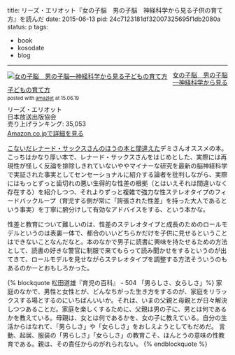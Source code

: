 title: リーズ・エリオット『女の子脳　男の子脳　神経科学から見る子供の育て方』を読んだ
date: 2015-06-13
pid: 24c7123181df32007325695f1db2080a
status: p
tags:
- book
- kosodate
- blog
---

<div class="amazlet-box" style="margin-bottom:0px;"><div class="amazlet-image" style="float:left;margin:0px 12px 1px 0px;"><a href="http://www.amazon.co.jp/exec/obidos/ASIN/4140814454/dotimpact-22/ref=nosim/" name="amazletlink" target="_blank"><img src="http://ecx.images-amazon.com/images/I/51M9gTmnfwL._SL160_.jpg" alt="女の子脳　男の子脳―神経科学から見る子どもの育て方" style="border: none;" /></a></div><div class="amazlet-info" style="line-height:120%; margin-bottom: 10px"><div class="amazlet-name" style="margin-bottom:10px;line-height:120%"><a href="http://www.amazon.co.jp/exec/obidos/ASIN/4140814454/dotimpact-22/ref=nosim/" name="amazletlink" target="_blank">女の子脳　男の子脳―神経科学から見る子どもの育て方</a><div class="amazlet-powered-date" style="font-size:80%;margin-top:5px;line-height:120%">posted with <a href="http://www.amazlet.com/" title="amazlet" target="_blank">amazlet</a> at 15.06.19</div></div><div class="amazlet-detail">リーズ・エリオット <br />日本放送出版協会 <br />売り上げランキング: 35,053<br /></div><div class="amazlet-sub-info" style="float: left;"><div class="amazlet-link" style="margin-top: 5px"><a href="http://www.amazon.co.jp/exec/obidos/ASIN/4140814454/dotimpact-22/ref=nosim/" name="amazletlink" target="_blank">Amazon.co.jpで詳細を見る</a></div></div></div><div class="amazlet-footer" style="clear: left"></div></div>

[こないだレナード・サックスさんのほうの本と間違えた][1]デミさんオススメの本。こっちはかなり厚い本で、レナード・サックスさんをはじめとした、実際には再現性が怪しく反論を排除しきれていないややマイナーな研究を最新の脳神経科学で実証された事実としてセンセーショナルに紹介する論者を批判しながら、実際にはもっとずっと歯切れの悪い生得的な性差の根拠（とはいえそれは間違いなく存在する）を紹介しつつ、それよりずっと複雑で強力な性ステレオタイプのフィードバックループ（育児する側が常に「誇張された性差」を持った大人であるという事実）を丁寧に腑分けして有効なアドバイスをする、という本かな。

性差と教育について難しいのは、性差のステレオタイプと成長のためのロールモデルというのは表裏一体で、都合のいいどちらかだけを子供に見せるということはできないことなんだなと。本のなかで男子に読書に興味を持たせるための方法として、読書の好きな警官に制服で来てもらって読み聞かせをするというのが出てきて、ロールモデルを見せながらステレオタイプを調整する方法そういうのもあるのかーとおもしろかった。

{% blockquote 松田道雄『育児の百科』 - 504 「男らしさ、女らしさ」%}
家庭のなかで、男性と女性とが、どんなちがった生き方をするのが、家庭をリラックスする場とするのにいちばんいいか。それは、いまの父親と母親とが日々解決しつつあることだ。家庭を楽しくするために、父親は男の子に、男とは何であるかを教えている。母親は、女とは何であるかを、女の子に教えている。自分の生活からはなれて、「男らしさ」や「女らしさ」をおしえようとしてもだめだ。
言動、起居、服装の「男らしさ」「女らしさ」の教育こそ、ほんとうの意味の性教育である。親は、その責任からのがれられない。
{% endblockquote %}

[1]:	http://text-perforation.doppac.cc/201505/2015/05/04/why-gender-matters
